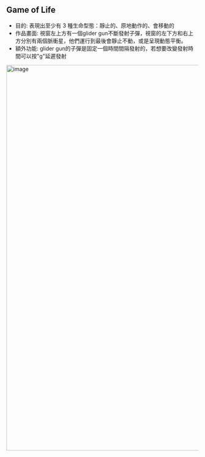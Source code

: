 ## Game of Life
* 目的: 表現出至少有 3 種生命型態：靜止的、原地動作的、會移動的
* 作品畫面: 視窗左上方有一個glider gun不斷發射子彈，視窗的左下方和右上方分別有兩個脈衝星，他們運行到最後會靜止不動，或是呈現動態平衡。
* 額外功能: glider gun的子彈是固定一個時間間隔發射的，若想要改變發射時間可以按"g"延遲發射
<img width="1391" height="1011" alt="image" src="https://github.com/user-attachments/assets/2ca48d0a-a3c0-4f1c-825b-941d38bea905" />

